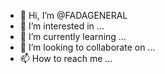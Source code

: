 - 👋 Hi, I’m @FADAGENERAL
- 👀 I’m interested in ...
- 🌱 I’m currently learning ...
- 💞️ I’m looking to collaborate on ...
- 📫 How to reach me ...

<!---
FADAGENERAL/FADAGENERAL is a ✨ special ✨ repository because its `README.md` (this file) appears on your GitHub profile.
You can click the Preview link to take a look at your changes.
--->
